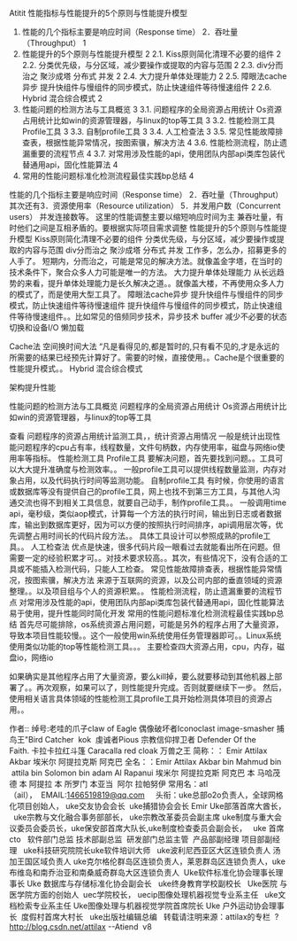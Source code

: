 Atitit  性能指标与性能提升的5个原则与性能提升模型

1. 性能的几个指标主要是响应时间（Response time） 2．吞吐量（Throughput）	1
2. 性能提升的5个原则与性能提升模型	2
2.1. Kiss原则简化清理不必要的组件	2
2.2. 分类优先级，与分区域，减少要操作或提取的内容与范围	2
2.3. div分而治之  聚沙成塔 分布式 并发	2
2.4. 大力提升单体处理能力	2
2.5. 障眼法cache异步 提升快组件与慢组件的同步模式，防止快速组件等待慢速组件	2
2.6. Hybrid 混合综合模式	2
3. 性能问题的检测方法与工具概览	3
3.1. 问题程序的全局资源占用统计 Os资源占用统计比如win的资源管理器，与linux的top等工具	3
3.2. 性能检测工具 Profile工具	3
3.3. 自制profile工具	3
3.4. 人工检查法	3
3.5. 常见性能故障排查表，根据性能异常情况，按图索骥，解决方法	4
3.6. 性能检测流程，防止遗漏重要的流程节点	4
3.7. 对常用涉及性能的api，使用团队内部api类库包装代替通用api，固化性能算法	4
4. 常用的性能问题标准化检测流程最佳实践bp总结	4

性能的几个指标主要是响应时间（Response time） 2．吞吐量（Throughput）
其次还有3．资源使用率（Resource utilization） 5．并发用户数（Concurrent users） 并发连接数等。
这里的性能调整主要以缩短响应时间为主 兼吞吐量，有时他们之间是互相矛盾的。要根据实际项目需求调整
性能提升的5个原则与性能提升模型
Kiss原则简化清理不必要的组件
分类优先级，与分区域，减少要操作或提取的内容与范围
div分而治之  聚沙成塔 分布式 并发
工作多，怎么办，招募更多的人手了。 短期内，分而治之，可能是常见的解决方法。就像盖金字塔，在当时的技术条件下，聚合众多人力可能是唯一的方法。
大力提升单体处理能力
从长远趋势的来看，提升单体处理能力是长久解决之道。。就像盖大楼，不再使用众多人力的模式了，而是使用大型工具了。
障眼法cache异步 提升快组件与慢组件的同步模式，防止快速组件等待慢速组件
提升快组件与慢组件的同步模式，防止快速组件等待慢速组件。。比如常见的倍频同步技术，异步技术 buffer 减少不必要的状态切换和设备I/O 懒加载

Cache法  空间换时间大法 “凡是看得见的,都是暂时的,只有看不见的,才是永远的
所需要的结果已经预先计算好了。需要的时候，直接使用。。Cache是个很重要的性能提升模式。。 
Hybrid 混合综合模式


架构提升性能


性能问题的检测方法与工具概览
问题程序的全局资源占用统计 Os资源占用统计比如win的资源管理器，与linux的top等工具

查看 问题程序的资源占用统计监测工具，，统计资源占用情况
一般是统计出现性能问题程序的cpu占有率，线程数量，文件句柄数，内存使用率，磁盘与网络io使用率等指标。
 性能检测工具 Profile工具
要解决问题，首先要找到问题。。工具可以大大提升准确度与检测效率。。
一般profile工具可以提供线程数量监测，内存对象占用，以及代码执行时间等监测功能。
自制profile工具
有时候，你使用的语言或数据库等没有提供自己的profile工具，网上也找不到第三方工具，与其他人沟通交流也得不到相关工具信息，就要自己动手，制作profile工具。。
一般调用time api，毫秒级，类似aop模式，计算每一个方法的执行时间，输出到日志或者数据库，输出到数据库更好，因为可以方便的按照执行时间排序，api调用层次等，优先调整占用时间长的代码片段方法。。
具体工具设计可以参照成熟的profile工具。。
人工检查法
优点是快速，很多代码片段一眼看过去就能看出所在问题。但需要一定的经验积累才可。。对技术要求较高。。其次，有些情况下，没有合适的工具或不能插入检测代码，只能人工检查。
常见性能故障排查表，根据性能异常情况，按图索骥，解决方法
来源于互联网的资源，以及公司内部的垂直领域的资源整理。。以及项目组与个人的资源积累。。
性能检测流程，防止遗漏重要的流程节点
对常用涉及性能的api，使用团队内部api类库包装代替通用api，固化性能算法
易于使用，提升性能同时简化开发
 常用的性能问题标准化检测流程最佳实践bp总结
首先尽可能排除，os系统资源占用问题，可能是另外的程序占用了大量资源，导致本项目性能较慢。。这个一般使用win系统使用任务管理器即可。。Linux系统使用类似功能的top等性能检测工具。。。
主要检查四大资源占用，cpu，内存，磁盘io，网络io




如果确实是其他程序占用了大量资源，要么kill掉，要么就要移动到其他机器上部署了。。再次观察，如果可以了，则性能提升完成。否则就要继续下一步。
然后，使用相关语言具体领域的性能检测工具profile工具开始检测具体项目的资源占用。。
 


作者:: 绰号:老哇的爪子claw of Eagle 偶像破坏者Iconoclast image-smasher
捕鸟王"Bird Catcher  kok  虔诚者Pious 宗教信仰捍卫者 Defender Of the Faith. 卡拉卡拉红斗篷 Caracalla red cloak 万兽之王
简称：： Emir Attilax Akbar 埃米尔 阿提拉克斯 阿克巴
全名：：Emir Attilax Akbar bin Mahmud bin  attila bin Solomon bin adam Al Rapanui 埃米尔 阿提拉克斯 阿克巴 本 马哈茂德 本 阿提拉 本 所罗门 本亚当  阿尔 拉帕努伊
常用名：atl（ail），  EMAIL:1466519819@qq.com
 
 
头衔：uke总部o2o负责人，全球网格化项目创始人，
uke交友协会会长  uke捕猎协会会长 Emir Uke部落首席大酋长，
 
uke宗教与文化融合事务部部长， uke宗教改革委员会副主席
uke制度与重大会议委员会委员长，uke保安部首席大队长,uke制度检查委员会副会长，
 
uke 首席cto   软件部门总监 技术部副总监  研发部门总监主管  产品部副经理 项目部副经理   uke科技研究院院长uke软件培训大师
 
uke波利尼西亚区大区连锁负责人 汤加王国区域负责人 uke克尔格伦群岛区连锁负责人，莱恩群岛区连锁负责人，uke布维岛和南乔治亚和南桑威奇群岛大区连锁负责人
 Uke软件标准化协会理事长理事长 Uke 数据库与存储标准化协会副会长
 
uke终身教育学校副校长   Uke医院 与医学院方面的创始人
 uec学院校长， uecip图像处理机器视觉专业系主任   uke文档检索专业系主任
Uke图像处理与机器视觉学院首席院长
Uke 户外运动协会理事长  度假村首席大村长   uke出版社编辑总编
 
转载请注明来源：attilax的专栏  ?http://blog.csdn.net/attilax
--Atiend  v8


